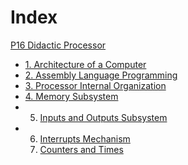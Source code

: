 # Index

[P16 Didactic Processor](P16%20Didactit%20Processor)

- [1. Architecture of a Computer](1.%20Architecture%20of%20a%20Computer.md)
- [2. Assembly Language Programming](2.%20Assembly%20Language%20Programming.md)
- [3. Processor Internal Organization](3.%20Processor%20Internal%20Organization.md)
- [4. Memory Subsystem](4.%20Memory%20Subsystem.md)
- 5. [Inputs and Outputs Subsystem](5.%20Input%20and%20Output%20Subsystem.md)
- 6. [Interrupts Mechanism](6.%20Interrupts%20Mechanism.md)
  6. [Counters and Times](7.%20Counters%20and%20Times.md)
